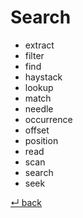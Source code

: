 # Search

  - extract
  - filter
  - find
  - haystack
  - lookup
  - match
  - needle
  - occurrence
  - offset
  - position
  - read
  - scan
  - search
  - seek

[↵ back](../README.md)

